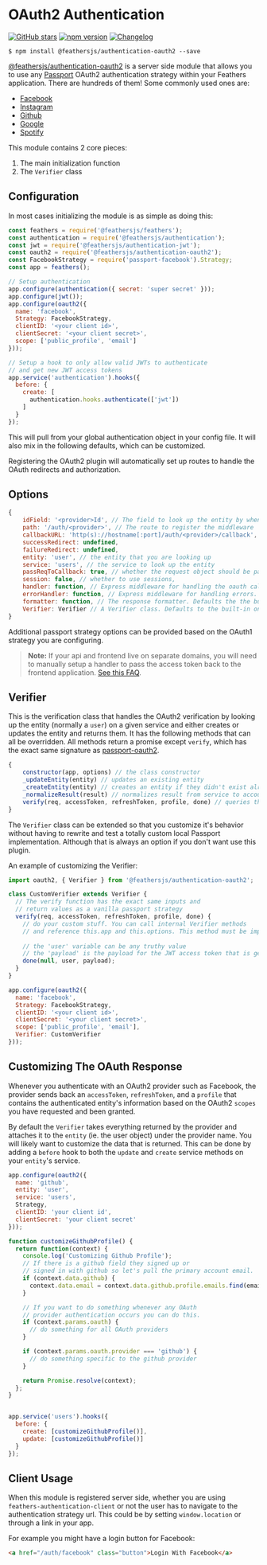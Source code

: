 # OAuth2 Authentication

[![GitHub stars](https://img.shields.io/github/stars/feathersjs/authentication-oauth2.png?style=social&label=Star)](https://github.com/feathersjs/authentication-oauth2/)
[![npm version](https://img.shields.io/npm/v/@feathersjs/authentication-oauth2.png?style=flat-square)](https://www.npmjs.com/package/@feathersjs/authentication-oauth2)
[![Changelog](https://img.shields.io/badge/changelog-.md-blue.png?style=flat-square)](https://github.com/feathersjs/authentication-oauth2/blob/master/CHANGELOG.md)

```
$ npm install @feathersjs/authentication-oauth2 --save
```

[@feathersjs/authentication-oauth2](https://github.com/feathersjs/authentication-oauth2) is a server side module that allows you to use any [Passport](http://passportjs.org/) OAuth2 authentication strategy within your Feathers application. There are hundreds of them! Some commonly used ones are:

- [Facebook](https://github.com/jaredhanson/passport-facebook)
- [Instagram](https://github.com/jaredhanson/passport-instagram)
- [Github](https://github.com/jaredhanson/passport-github)
- [Google](https://github.com/jaredhanson/passport-google-oauth2)
- [Spotify](https://github.com/JMPerez/passport-spotify)

This module contains 2 core pieces:

1. The main initialization function
2. The `Verifier` class

## Configuration

In most cases initializing the module is as simple as doing this:

```js
const feathers = require('@feathersjs/feathers');
const authentication = require('@feathersjs/authentication');
const jwt = require('@feathersjs/authentication-jwt');
const oauth2 = require('@feathersjs/authentication-oauth2');
const FacebookStrategy = require('passport-facebook').Strategy;
const app = feathers();

// Setup authentication
app.configure(authentication({ secret: 'super secret' }));
app.configure(jwt());
app.configure(oauth2({
  name: 'facebook',
  Strategy: FacebookStrategy,
  clientID: '<your client id>',
  clientSecret: '<your client secret>',
  scope: ['public_profile', 'email']
}));

// Setup a hook to only allow valid JWTs to authenticate
// and get new JWT access tokens
app.service('authentication').hooks({
  before: {
    create: [
      authentication.hooks.authenticate(['jwt'])
    ]
  }
});
```

This will pull from your global authentication object in your config file. It will also mix in the following defaults, which can be customized.

Registering the OAuth2 plugin will automatically set up routes to handle the OAuth redirects and authorization.

## Options

```js
{
    idField: '<provider>Id', // The field to look up the entity by when logging in with the provider. Defaults to '<provider>Id' (ie. 'facebookId').
    path: '/auth/<provider>', // The route to register the middleware
    callbackURL: 'http(s)://hostname[:port]/auth/<provider>/callback', // The callback url. Will automatically take into account your host and port and whether you are in production based on your app environment to construct the url. (ie. in development http://localhost:3030/auth/facebook/callback)
    successRedirect: undefined,
    failureRedirect: undefined,
    entity: 'user', // the entity that you are looking up
    service: 'users', // the service to look up the entity
    passReqToCallback: true, // whether the request object should be passed to `verify`
    session: false, // whether to use sessions,
    handler: function, // Express middleware for handling the oauth callback. Defaults to the built in middleware.
    errorHandler: function, // Express middleware for handling errors. Defaults to the built in middleware.
    formatter: function, // The response formatter. Defaults the the built in feathers-rest formatter, which returns JSON.
    Verifier: Verifier // A Verifier class. Defaults to the built-in one but can be a custom one. See below for details.
}
```

Additional passport strategy options can be provided based on the OAuth1 strategy you are configuring.

> __Note:__ If your api and frontend live on separate domains, you will need to manually setup a handler to pass the access token back to the frontend application. [See this FAQ](https://docs.feathersjs.com/faq/readme.html#oauth-is-not-setting-the-cookie).

## Verifier

This is the verification class that handles the OAuth2 verification by looking up the entity (normally a `user`) on a given service and either creates or updates the entity and returns them. It has the following methods that can all be overridden. All methods return a promise except `verify`, which has the exact same signature as [passport-oauth2](https://github.com/jaredhanson/passport-oauth2).

```js
{
    constructor(app, options) // the class constructor
    _updateEntity(entity) // updates an existing entity
    _createEntity(entity) // creates an entity if they didn't exist already
    _normalizeResult(result) // normalizes result from service to account for pagination
    verify(req, accessToken, refreshToken, profile, done) // queries the service and calls the other internal functions.
}
```

The `Verifier` class can be extended so that you customize it's behavior without having to rewrite and test a totally custom local Passport implementation. Although that is always an option if you don't want use this plugin.

An example of customizing the Verifier:

```js
import oauth2, { Verifier } from '@feathersjs/authentication-oauth2';

class CustomVerifier extends Verifier {
  // The verify function has the exact same inputs and 
  // return values as a vanilla passport strategy
  verify(req, accessToken, refreshToken, profile, done) {
    // do your custom stuff. You can call internal Verifier methods
    // and reference this.app and this.options. This method must be implemented.
      
    // the 'user' variable can be any truthy value
    // the 'payload' is the payload for the JWT access token that is generated after successful authentication
    done(null, user, payload);
  }
}

app.configure(oauth2({
  name: 'facebook',
  Strategy: FacebookStrategy,
  clientID: '<your client id>',
  clientSecret: '<your client secret>',
  scope: ['public_profile', 'email'],
  Verifier: CustomVerifier
}));
```

## Customizing The OAuth Response

Whenever you authenticate with an OAuth2 provider such as Facebook, the provider sends back an `accessToken`, `refreshToken`, and a `profile` that contains the authenticated entity's information based on the OAuth2 `scopes` you have requested and been granted.

By default the `Verifier` takes everything returned by the provider and attaches it to the `entity` (ie. the user object) under the provider name. You will likely want to customize the data that is returned. This can be done by adding a `before` hook to both the `update` and `create` service methods on your `entity`'s service.

```js
app.configure(oauth2({
  name: 'github',
  entity: 'user',
  service: 'users',
  Strategy,
  clientID: 'your client id',
  clientSecret: 'your client secret'
}));

function customizeGithubProfile() {
  return function(context) {
    console.log('Customizing Github Profile');
    // If there is a github field they signed up or
    // signed in with github so let's pull the primary account email.
    if (context.data.github) {
      context.data.email = context.data.github.profile.emails.find(email => email.primary).value;
    }

    // If you want to do something whenever any OAuth
    // provider authentication occurs you can do this.
    if (context.params.oauth) {
      // do something for all OAuth providers
    }

    if (context.params.oauth.provider === 'github') {
      // do something specific to the github provider
    }

    return Promise.resolve(context);
  };
}


app.service('users').hooks({
  before: {
    create: [customizeGithubProfile()],
    update: [customizeGithubProfile()]
  }
});
```

## Client Usage

When this module is registered server side, whether you are using `feathers-authentication-client` or not the user has to navigate to the authentication strategy url. This could be by setting `window.location` or through a link in your app.

For example you might have a login button for Facebook:

```html
<a href="/auth/facebook" class="button">Login With Facebook</a>
```
